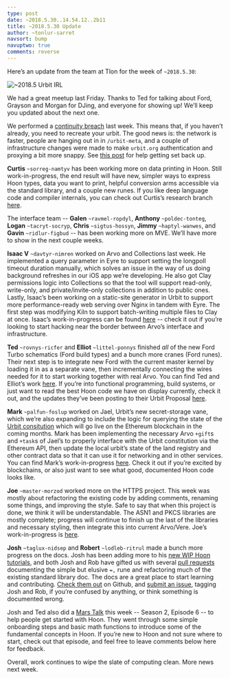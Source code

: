 ```yaml
---
type: post
date: ~2018.5.30..14.54.12..2b11
title: ~2018.5.30 Update
author: ~tonlur-sarret
navsort: bump
navuptwo: true
comments: reverse
---
```


Here’s an update from the team at Tlon for the week of `~2018.5.30`:

![~2018.5 Urbit IRL](https://media.urbit.org/fora/updates/~2018.5.30-Update-1.jpg)

We had a great meetup last Friday. Thanks to Ted for talking about Ford, Grayson and Morgan for DJing, and everyone for showing up! We’ll keep you updated about the next one.

We performed a [continuity breach](https://urbit.org/docs/using/admin/#-continuity-breaches) last week. This means that, if you haven’t already, you need to recreate your urbit. The good news is: the network is faster, people are hanging out in in `/urbit-meta`, and a couple of infrastructure changes were made to make `urbit.org` authentication and proxying a bit more snappy. See [this post](https://fora.urbit.org/general/posts/~2018.5.26..03.57.28..7b26~/) for help getting set back up.

**Curtis** `~sorreg-namtyv` has been working more on data printing in Hoon. Still work-in-progress, the end result will have new, simpler ways to express Hoon types, data you want to print, helpful conversion arms accessible via the standard library, and a couple new runes. If you like deep language code and compiler internals, you can check out Curtis’s research branch [here](https://github.com/cgyarvin/arvo/tree/research-tome).

The interface team -- **Galen** `~ravmel-ropdyl`, **Anthony** `~poldec-tonteg`, **Logan** `~tacryt-socryp`, **Chris** `~sigtus-hossyn`, **Jimmy** `~haptyl-wanwes`, and **Gavin** `~ridlur-figbud` -- has been working more on MVE. We’ll have more to show in the next couple weeks.

**Isaac V** `~davtyr-nimren` worked on Arvo and Collections last week. He implemented a query parameter in Eyre to support setting the longpoll timeout duration manually, which solves an issue in the way of us doing background refreshes in our iOS app we’re developing. He also got Clay permissions logic into Collections so that the tool will support read-only, write-only, and private/invite-only collections in addition to public ones. Lastly, Isaac’s been working on a static-site generator in Urbit to support more performance-ready web serving over Nginx in tandem with Eyre. The first step was modifying Kiln to support batch-writing multiple files to Clay at once. Isaac’s work-in-progress can be found [here](https://github.com/ixv/arvo/branches) -- check it out if you’re looking to start hacking near the border between Arvo’s interface and infrastructure.

**Ted** `~rovnys-ricfer` and **Elliot** `~littel-ponnys` finished _all_ of the new Ford Turbo schematics (Ford build types) and a bunch more cranes (Ford runes). Their next step is to integrate new Ford with the current master kernel by loading it in as a separate vane, then incrementally connecting the wires needed for it to start working together with real Arvo. You can find Ted and Elliot’s work [here](https://github.com/urbit/arvo/tree/ford-turbo). If you’re into functional programming, build systems, or just want to read the best Hoon code we have on display currently, check it out, and the updates they’ve been posting to their Urbit Proposal [here](https://fora.urbit.org/proposals/posts/~2018.3.15..04.24.35..a47f~).

**Mark** `~palfun-foslup` worked on Jael, Urbit’s new secret-storage vane, which we’re also expanding to include the logic for querying the state of the [Urbit consitution](https://github.com/urbit/constitution) which will go live on the Ethereum blockchain in the coming months. Mark has been implementing the necessary Arvo `+gift`s and `+task`s of Jael’s to properly interface with the Urbit constitution via the Ethereum API, then update the local urbit’s state of the land registry and other contract data so that it can use it for networking and in other services. You can find Mark’s work-in-progress [here](https://github.com/Fang-/arvo/tree/research-constitution). Check it out if you’re excited by blockchains, or also just want to see what good, documented Hoon code looks like.

**Joe** `~master-morzod` worked more on the HTTPS project. This week was mostly about refactoring the existing code by adding comments, renaming some things, and improving the style. Safe to say that when this project is done, we think it will be understandable. The ASN1 and PKCS libraries are mostly complete; progress will continue to finish up the last of the libraries and necessary styling, then integrate this into current Arvo/Vere. Joe’s work-in-progress is [here](https://github.com/joemfb/arvo/tree/acme-wip).

**Josh** `~taglux-nidsep` and **Robert** `~lodleb-ritrul` made a bunch more progress on the docs. Josh has been adding more to his [new WIP Hoon tutorials](https://github.com/joshuareagan/doc-drafts), and both Josh and Rob have gifted us with several [pull requests](https://github.com/urbit/docs/pulls) documenting the simple but elusive `=,` rune and refactoring much of the existing standard library doc. The docs are a great place to start learning and contributing. [Check them out](https://github.com/urbit/docs) on Github, and [submit an issue](https://github.com/urbit/docs/issues), tagging Josh and Rob, if you’re confused by anything, or think something is documented wrong.

Josh and Ted also did a [Mars Talk](https://www.youtube.com/watch?v=IgQo5aSezK4) this week -- Season 2, Episode 6 -- to help people get started with Hoon. They went through some simple onboarding steps and basic math functions to introduce some of the fundamental concepts in Hoon. If you’re new to Hoon and not sure where to start, check out that episode, and feel free to leave comments below here for feedback.

Overall, work continues to wipe the slate of computing clean. More news next week.
